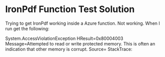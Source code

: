 # IronPdf Function Test Solution
Trying to get IronPdf working inside a Azure function.
Not working. When I run get the following:

System.AccessViolationException
  HResult=0x80004003
  Message=Attempted to read or write protected memory. This is often an indication that other memory is corrupt.
  Source=<Cannot evaluate the exception source>
  StackTrace:
<Cannot evaluate the exception stack trace>

